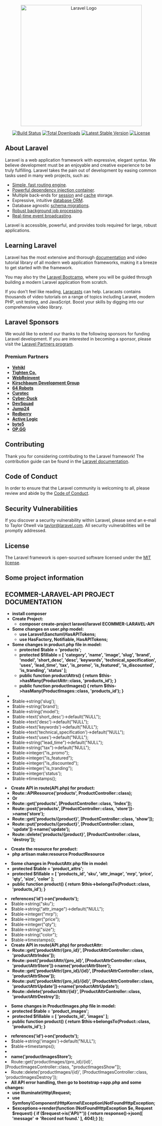 <p align="center"><a href="https://laravel.com" target="_blank"><img src="https://raw.githubusercontent.com/laravel/art/master/logo-lockup/5%20SVG/2%20CMYK/1%20Full%20Color/laravel-logolockup-cmyk-red.svg" width="400" alt="Laravel Logo"></a></p>

<p align="center">
<a href="https://github.com/laravel/framework/actions"><img src="https://github.com/laravel/framework/workflows/tests/badge.svg" alt="Build Status"></a>
<a href="https://packagist.org/packages/laravel/framework"><img src="https://img.shields.io/packagist/dt/laravel/framework" alt="Total Downloads"></a>
<a href="https://packagist.org/packages/laravel/framework"><img src="https://img.shields.io/packagist/v/laravel/framework" alt="Latest Stable Version"></a>
<a href="https://packagist.org/packages/laravel/framework"><img src="https://img.shields.io/packagist/l/laravel/framework" alt="License"></a>
</p>

## About Laravel

Laravel is a web application framework with expressive, elegant syntax. We believe development must be an enjoyable and creative experience to be truly fulfilling. Laravel takes the pain out of development by easing common tasks used in many web projects, such as:

- [Simple, fast routing engine](https://laravel.com/docs/routing).
- [Powerful dependency injection container](https://laravel.com/docs/container).
- Multiple back-ends for [session](https://laravel.com/docs/session) and [cache](https://laravel.com/docs/cache) storage.
- Expressive, intuitive [database ORM](https://laravel.com/docs/eloquent).
- Database agnostic [schema migrations](https://laravel.com/docs/migrations).
- [Robust background job processing](https://laravel.com/docs/queues).
- [Real-time event broadcasting](https://laravel.com/docs/broadcasting).

Laravel is accessible, powerful, and provides tools required for large, robust applications.

## Learning Laravel

Laravel has the most extensive and thorough [documentation](https://laravel.com/docs) and video tutorial library of all modern web application frameworks, making it a breeze to get started with the framework.

You may also try the [Laravel Bootcamp](https://bootcamp.laravel.com), where you will be guided through building a modern Laravel application from scratch.

If you don't feel like reading, [Laracasts](https://laracasts.com) can help. Laracasts contains thousands of video tutorials on a range of topics including Laravel, modern PHP, unit testing, and JavaScript. Boost your skills by digging into our comprehensive video library.

## Laravel Sponsors

We would like to extend our thanks to the following sponsors for funding Laravel development. If you are interested in becoming a sponsor, please visit the [Laravel Partners program](https://partners.laravel.com).

### Premium Partners

- **[Vehikl](https://vehikl.com/)**
- **[Tighten Co.](https://tighten.co)**
- **[WebReinvent](https://webreinvent.com/)**
- **[Kirschbaum Development Group](https://kirschbaumdevelopment.com)**
- **[64 Robots](https://64robots.com)**
- **[Curotec](https://www.curotec.com/services/technologies/laravel/)**
- **[Cyber-Duck](https://cyber-duck.co.uk)**
- **[DevSquad](https://devsquad.com/hire-laravel-developers)**
- **[Jump24](https://jump24.co.uk)**
- **[Redberry](https://redberry.international/laravel/)**
- **[Active Logic](https://activelogic.com)**
- **[byte5](https://byte5.de)**
- **[OP.GG](https://op.gg)**

## Contributing

Thank you for considering contributing to the Laravel framework! The contribution guide can be found in the [Laravel documentation](https://laravel.com/docs/contributions).

## Code of Conduct

In order to ensure that the Laravel community is welcoming to all, please review and abide by the [Code of Conduct](https://laravel.com/docs/contributions#code-of-conduct).

## Security Vulnerabilities

If you discover a security vulnerability within Laravel, please send an e-mail to Taylor Otwell via [taylor@laravel.com](mailto:taylor@laravel.com). All security vulnerabilities will be promptly addressed.

## License

The Laravel framework is open-sourced software licensed under the [MIT license](https://opensource.org/licenses/MIT).

## Some project information
<h2>ECOMMER-LARAVEL-API PROJECT DOCUMENTATION</h2>
<ul>
    <li style="font-weight:bold;">install composer</li>
    <li style="font-weight:bold;">Create Project: 
        <ul>
            <li>
                composer create-project laravel/laravel ECOMMER-LARAVEL-API 
            </li>
        </ul>
    </li>

  <li style="font-weight:bold;>php artisan install:API</li>
        <li style="font-weight:bold;>Some changes on user.php model:
            <ul>
                <li>use Laravel\Sanctum\HasAPITokens;</li>
                <li>use HasFactory, Notifiable, HasAPITokens;</li>
            </ul>
  </li >
        <li style="font-weight:bold;>Create product model:
            <ul>
                <li>php artisan make:model Product -m</li>
            </ul>
        </li>
        <li style="font-weight:bold;>Some changes in product.php file in model:
            <ul>
                <li>protected $table = 'products';</li>
                <li>protected $fillable = [
                    'category', 'name', 'image', 'slug', 'brand', 'model',
                    'short_desc', 'desc', 'keywords', 'technical_specification', 
                    'uses', 'lead_time', 'tax', 'is_promo', 'is_featured', 
                    'is_discounted', 'is_tranding', 'status'
                ];</li>
                <li>public function productAttrs()
                    {
                        return $this->hasMany(ProductAttr::class, 'products_id');
                    }
                </li>
                <li>public function productImages()
                    {
                        return $this->hasMany(ProductImages::class, 'products_id');
                    }
                </li>
            </ul>
        </li>
        <li style="font-weight:bold;>Product migration file (2024_07_08_091615_create_products_table.php):
            <ul>
                <li>$table->id();</li>
                <li>$table->string('category');</li>
                <li>$table->string('name');</li>
                <li>$table->string('image')->default("NULL");</li>
                <li>$table->string('slug');</li>
                <li>$table->string('brand');</li>
                <li>$table->string('model');</li>
                <li>$table->text('short_desc')->default("NULL");</li>
                <li>$table->text('desc')->default("NULL");</li>
                <li>$table->text('keywords')->default("NULL");</li>
                <li>$table->text('technical_specification')->default("NULL");</li>
                <li>$table->text('uses')->default("NULL");</li>
                <li>$table->string("lead_time")->default("NULL");</li>
                <li>$table->string("tax")->default("NULL");</li>
                <li>$table->integer("is_promo");</li>
                <li>$table->integer("is_featured");</li>
                <li>$table->integer("is_discounted");</li>
                <li>$table->integer("is_tranding");</li>
                <li>$table->integer('status');</li>
                <li>$table->timestamps();</li>
            </ul>
        </li>
        <li style="font-weight:bold;>Create controller ProductController:
            <ul>
                <li>php artisan make:controller API/ProductController</li>
            </ul>
        </li>
        <li style="font-weight:bold;>Create API in route(API.php) for product:
            <ul>
                <li>Route::APIResource('products', ProductController::class);</li>
                <li>Or</li>
                <li>Route::get('products', [ProductController::class, 'Index']);</li>
                <li>Route::post('products', [ProductController::class, 'store'])->name('store');</li>
                <li>Route::get('products/{product}', [ProductController::class, 'show']);</li>
                <li>Route::put('products/{product}', [ProductController::class, 'update'])->name('update');</li>
                <li>Route::delete('products/{product}', [ProductController::class, 'destroy']);</li>
            </ul>
        </li>
        <li style="font-weight:bold;>Check all the API list for this product:
            <ul>
                <li>php artisan route:list</li>
            </ul>
        </li>
        <li style="font-weight:bold;>Create the resource for product:
            <ul>
                <li>php artisan make:resource ProductResource</li>
            </ul>
        </li>
        <li style="font-weight:bold;>Create ProductAttr model:
            <ul>
                <li>php artisan make:model ProductAttr -m</li>
            </ul>
        </li>
        <li style="font-weight:bold;>Some changes in ProductAttr.php file in model:
            <ul>
                <li>protected $table = 'product_attrs';</li>
                <li>protected $fillable = [
                    'products_id', 'sku', 'attr_image', 'mrp', 'price', 'qty', 'size', 'color'
                ];</li>
                <li>public function product()
                    {
                        return $this->belongsTo(Product::class, 'products_id');
                    }
                </li>
            </ul>
        </li>
        <li style="font-weight:bold;>ProductAttr migration file (2024_07_08_091624_create_product_attrs_table.php):
            <ul>
                <li>$table->id();</li>
                <li>$table->foreignId("products_id")->references('id')->on('products');</li>
                <li>$table->string("sku");</li>
                <li>$table->string("attr_image")->default("NULL");</li>
                <li>$table->integer("mrp");</li>
                <li>$table->integer("price");</li>
                <li>$table->integer("qty");</li>
                <li>$table->string("size");</li>
                <li>$table->string("color");</li>
                <li>$table->timestamps();</li>
            </ul>
        </li>
        <li style="font-weight:bold;>Create controller ProductAttrController:
            <ul>
                <li>php artisan make:controller API/ProductAttrController</li>
            </ul>
        </li>
        <li style="font-weight:bold;>Create API in route(API.php) for productAttr:
            <ul>
                <li>Route::get('productAttr/{pro_id}', [ProductAttrController::class, 'productAttrIndex']);</li>
                <li>Route::post('productAttr/{pro_id}', [ProductAttrController::class, 'productAttrStore'])->name('productAttrStore');</li>
                <li>Route::get('productAttr/{pro_id}/{id}', [ProductAttrController::class, 'productAttrShow']);</li>
                <li>Route::put('productAttr/{pro_id}/{id}', [ProductAttrController::class, 'productAttrUpdate'])->name('productAttrUpdate');</li>
                <li>Route::delete('productAttr/{id}', [ProductAttrController::class, 'productAttrDestroy']);</li>
            </ul>
        </li>
        <li style="font-weight:bold;>Create ProductImages model:
            <ul>
                <li>php artisan make:model ProductImages -m</li>
            </ul>
        </li>
        <li style="font-weight:bold;>Some changes in ProductImages.php file in model:
            <ul>
                <li>protected $table = 'product_images';</li>
                <li>protected $fillable = [
                    'products_id', 'images'
                ];</li>
                <li>public function product()
                    {
                        return $this->belongsTo(Product::class, 'products_id');
                    }
                </li>
            </ul>
        </li>
        <li style="font-weight:bold;>ProductImages migration file (2024_07_08_091631_create_product_images_table.php):
            <ul>
                <li>$table->id();</li>
                <li>$table->foreignId("products_id")->references('id')->on('products');</li>
                <li>$table->string('images')->default("NULL");</li>
                <li>$table->timestamps();</li>
            </ul>
        </li>
        <li style="font-weight:bold;>Create controller ProductImagesController:
            <ul>
                <li>php artisan make:controller API/ProductImagesController</li>
            </ul>
        </li style="font-weight:bold;>
        <li style="font-weight:bold;>Create API in route(API.php) for productImages:
            <ul>
                <li>Route::get('productImages/{pro_id}', [ProductImagesController::class, 'ProductImages']);</li>
                <li>Route::post('productImages/{pro_id}', [ProductImagesController::class, "productImagesStore"])->name('productImagesStore');</li>
                <li>Route::get('productImages/{pro_id}/{id}', [ProductImagesController::class, "productImagesShow"]);</li>
                <li>Route::delete('productImages/{id}', [ProductImagesController::class, 'productImagesDestroy']);</li>
            </ul>
        </li>
        <li style="font-weight:bold;>Go to controller then perform work</li>
        <li style="font-weight:bold;>All API error handling, then go to bootstrap->app.php and some changes:
            <ul>
                <li>use Illuminate\Http\Request;</li>
                <li>use Symfony\Component\HttpKernel\Exception\NotFoundHttpException;</li>
                <li>$exceptions->render(function (NotFoundHttpException $e, Request $request) {
                    if ($request->is('API/*')) {
                        return response()->json([
                            'message' => 'Record not found.'
                        ], 404);}
                });
                </li>
            </ul>
        </li>
        <li style="font-weight:bold;>After all previously performed actions, check API is working or not using POSTMAN app for API checking. All API URLs:
            <ul>
                <li>For product API:
                    <ul>
                        <li>http://127.0.0.1:8000/api/products (GET)</li>
                        <li>http://127.0.0.1:8000/api/products (POST)</li>
                        <li>http://127.0.0.1:8000/api/products/{product} (GET)</li>
                        <li>http://127.0.0.1:8000/api/products/{product}?_method=PUT (POST)</li>
                        <li>http://127.0.0.1:8000/api/products/{product} (DELETE)</li>
                    </ul>
                </li>
                <li>For productAttr API:
                    <ul>
                        <li>http://127.0.0.1:8000/api/productAttr/{pro_id} (GET)</li>
                        <li>http://127.0.0.1:8000/api/productAttr/{pro_id} (POST)</li>
                        <li>http://127.0.0.1:8000/api/productAttr/{pro_id}/{id} (GET)</li>
                        <li>http://127.0.0.1:8000/api/productAttr/{pro_id}/{id}?_method=PUT (POST)</li>
                        <li>http://127.0.0.1:8000/api/productAttr/{id} (DELETE)</li>
                    </ul>
                </li>
                <li>For productImages API:
                    <ul>
                        <li>http://127.0.0.1:8000/api/productImages/{pro_id} (GET)</li>
                        <li>http://127.0.0.1:8000/api/productImages/{pro_id} (POST)</li>
                        <li>http://127.0.0.1:8000/api/productImages/{pro_id}/{id} (GET)</li>
                        <li>http://127.0.0.1:8000/api/productImages/{id} (DELETE)</li>
                    </ul>
                </li>
            </ul>
        </li> 
	</ul>

